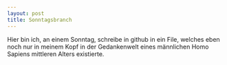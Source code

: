 ```yaml
---
layout: post
title: Sonntagsbranch
---
```


Hier bin ich, an einem Sonntag, schreibe in github in ein File, welches eben noch nur in meinem Kopf in der Gedankenwelt eines männlichen Homo Sapiens mittleren Alters existierte. 

